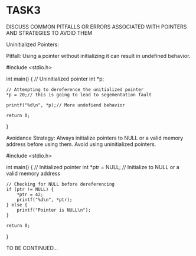 TASK3
======

DISCUSS COMMON PITFALLS OR ERRORS ASSOCIATED WITH POINTERS AND STRATEGIES TO AVOID THEM

Uninitialized Pointers:

Pitfall: Using a pointer without initializing it can result in undefined behavior.

#include <stdio.h>

int main() {
    // Uninitialized pointer
    int *p;

    // Attempting to dereference the unitialized pointer
    *p = 20;// this is going to lead to segementation fault

    printf("%d\n", *p);// More undefiend behavior

    return 0;
}

Avoidance Strategy: Always initialize pointers to NULL or a valid memory address before using them. Avoid using uninitialized pointers.

#include <stdio.h>

int main() {
    // Initialized pointer
    int *ptr = NULL;  // Initialize to NULL or a valid memory address

    // Checking for NULL before dereferencing
    if (ptr != NULL) {
        *ptr = 42;
        printf("%d\n", *ptr);
    } else {
        printf("Pointer is NULL\n");
    }

    return 0;
}

TO BE CONTINUED...
